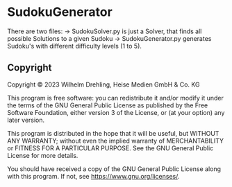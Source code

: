 # SudokuGenerator

There are two files:
  -> SudokuSolver.py is just a Solver, that finds all possible Solutions to a given Sudoku
  -> SudokuGenerator.py generates Sudoku's with different difficulty levels (1 to 5).
  
## Copyright

Copyright ©️ 2023 Wilhelm Drehling, Heise Medien GmbH & Co. KG

This program is free software: you can redistribute it and/or modify
it under the terms of the GNU General Public License as published by
the Free Software Foundation, either version 3 of the License, or
(at your option) any later version.

This program is distributed in the hope that it will be useful,
but WITHOUT ANY WARRANTY; without even the implied warranty of
MERCHANTABILITY or FITNESS FOR A PARTICULAR PURPOSE.  See the
GNU General Public License for more details.

You should have received a copy of the GNU General Public License
along with this program.  If not, see <https://www.gnu.org/licenses/>.
